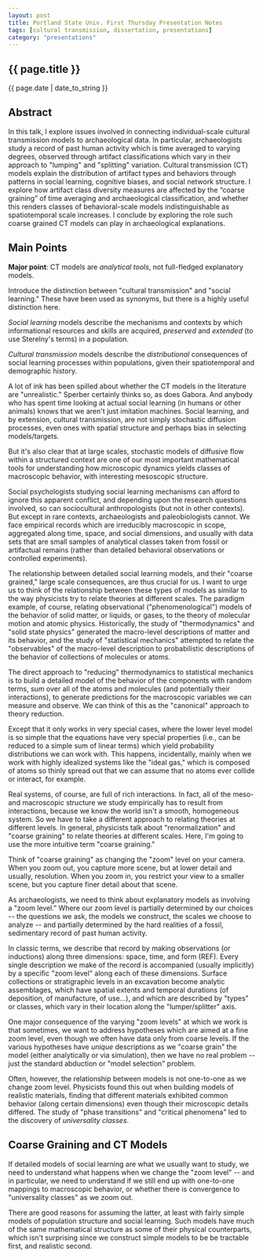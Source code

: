 ```yaml
---
layout: post
title: Portland State Univ. First Thursday Presentation Notes
tags: [cultural transmission, dissertation, presentations]
category: "presentations"
---
```


{{ page.title }}
----------------

<div class="publish_date">
{{ page.date | date_to_string }}
</div>


## Abstract ##

In this talk, I explore issues involved in connecting individual-scale cultural transmission models to archaeological data.  In particular, archaeologists study a record of past human activity which is time averaged to varying degrees, observed through artifact classifications which vary in their approach to "lumping" and "splitting" variation.  Cultural transmission (CT) models explain the distribution of artifact types and behaviors through patterns in social learning, cognitive biases, and social network structure.
I explore how artifact class diversity measures are affected by the “coarse graining” of time averaging and archaeological classification, and whether this renders classes of behavioral-scale models indistinguishable as spatiotemporal scale increases.  I conclude by exploring the role such coarse grained CT models can play in archaeological explanations.   

## Main Points ##

**Major point**:  CT models are _analytical tools_, not full-fledged explanatory models.  

Introduce the distinction between "cultural transmission" and "social learning."  These have been used as synonyms, but there is a highly useful distinction here.  

_Social learning_ models describe the mechanisms and contexts by which informational resources and skills are acquired, _preserved_ and _extended_ (to use Sterelny's terms) in a population.  

_Cultural transmission_ models describe the _distributional_ consequences of social learning processes within populations, given their spatiotemporal and demographic history.  

A lot of ink has been spilled about whether the CT models in the literature are "unrealistic."  Sperber certainly thinks so, as does Gabora.  And anybody who has spent time looking at actual social learning (in humans or other animals) knows that we aren't just imitation machines.  Social learning, and by extension, cultural transmission, are not simply stochastic diffusion processes, even ones with spatial structure and perhaps bias in selecting models/targets.  

But it's also clear that at large scales, stochastic models of diffusive flow within a structured context are one of our most important mathematical tools for understanding how microscopic dynamics yields classes of macroscopic behavior, with interesting mesoscopic structure.  

Social psychologists studying social learning mechanisms can afford to ignore this apparent conflict, and depending upon the research questions involved, so can sociocultural anthropologists (but not in other contexts).  But except in rare contexts, archaeologists and paleobiologists cannot.  We face empirical records which are irreducibly macroscopic in scope, aggregated along time, space, and social dimensions, and usually with data sets that are small samples of analytical classes taken from fossil or artifactual remains (rather than detailed behavioral observations or controlled experiments).  

The relationship between detailed social learning models, and their "coarse grained," large scale consequences, are thus crucial for us.  I want to urge us to think of the relationship between these types of models as similar to the way physicists try to relate theories at different scales.  The paradigm example, of course, relating observational ("phenomenological") models of the behavior of solid matter, or liquids, or gases, to the theory of molecular motion and atomic physics.  Historically, the study of "thermodynamics" and "solid state physics" generated the macro-level descriptions of matter and its behavior, and the study of "statistical mechanics" attempted to relate the "observables" of the macro-level description to probabilistic descriptions of the behavior of collections of molecules or atoms.  

The direct approach to "reducing" thermodynamics to statistical mechanics is to build a detailed model of the behavior of the components with random terms, sum over all of the atoms and molecules (and potentially their interactions), to generate predictions for the macroscopic variables we can measure and observe.  We can think of this as the "canonical" approach to theory reduction.  

Except that it only works in very special cases, where the lower level model is so simple that the equations have very special properties (i.e., can be reduced to a simple sum of linear terms) which yield probability distributions we can work with.  This happens, incidentally, mainly when we work with highly idealized systems like the "ideal gas," which is composed of atoms so thinly spread out that we can assume that no atoms ever collide or interact, for example.  

Real systems, of course, are full of rich interactions.  In fact, all of the meso- and macroscopic structure we study empirically has to result from interactions, because we know the world isn't a smooth, homogeneous system.  So we have to take a different approach to relating theories at different levels.  In general, physicists talk about "renormalization" and "coarse graining" to relate theories at different scales.  Here, I'm going to use the more intuitive term "coarse graining."  

Think of "coarse graining" as changing the "zoom" level on your camera.  When you zoom out, you capture more scene, but at lower detail and usually, resolution.  When you zoom in, you restrict your view to a smaller scene, but you capture finer detail about that scene.  

As archaeologists, we need to think about explanatory models as involving a "zoom level."  Where our zoom level is partially determined by our choices -- the questions we ask, the models we construct, the scales we choose to analyze -- and partially determined by the hard realities of a fossil, sedimentary record of past human activity.  

In classic terms, we describe that record by making observations (or inductions) along three dimensions:  space, time, and form (REF).  Every single description we make of the record is accompanied (usually implicitly) by a specific "zoom level" along each of these dimensions.  Surface collections or stratigraphic levels in an excavation become analytic assemblages, which have spatial extents and temporal durations (of deposition, of manufacture, of use…), and which are described by "types" or classes, which vary in their location along the "lumper/splitter" axis.  

One major consequence of the varying  "zoom levels" at which we work is that sometimes, we want to address hypotheses which are aimed at a fine zoom level, even though we often have data only from coarse levels.  If the various hypotheses have _unique_ descriptions as we "coarse grain" the model (either analytically or via simulation), then we have no real problem -- just the standard abduction or "model selection" problem. 

Often, however, the relationship between models is not one-to-one as we change zoom level.  Physicists found this out when building models of realistic materials, finding that different materials exhibited common behavior (along certain dimensions) even though their microscopic details differed.  The study of "phase transitions" and "critical phenomena" led to the discovery of _universality classes_.  

## Coarse Graining and CT Models ##

If detailed models of social learning are what we usually want to study, we need to understand what happens when we change the "zoom level" -- and in particular, we need to understand if we still end up with one-to-one mappings to macroscopic behavior, or whether there is convergence to "universality classes" as we zoom out.  

There are good reasons for assuming the latter, at least with fairly simple models of population structure and social learning.  Such models have much of the same mathematical structure as some of their physical counterparts, which isn't surprising since we construct simple models to be be tractable first, and realistic second.  


